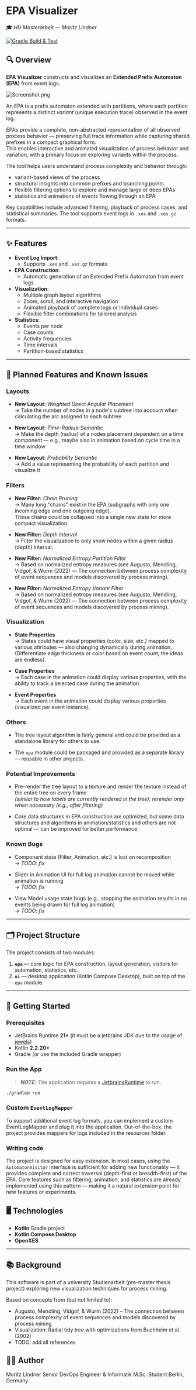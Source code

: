 # EPA Visualizer

🎓 _HU Masterarbeit — Moritz Lindner_

[![Gradle Build & Test](https://github.com/linde9821/epa-visualizer/actions/workflows/gradle.yml/badge.svg?branch=main)](https://github.com/linde9821/epa-visualizer/actions/workflows/gradle.yml)

## 🔍 Overview

**EPA Visualizer** constructs and visualizes an **Extended Prefix Automaton (EPA)** from event logs.

![Screenshot.png](images/Screenshot.png)

An EPA is a prefix automaton extended with partitions, where each partition represents a distinct *variant* (unique
execution trace) observed in the event log.

EPAs provide a complete, non-abstracted representation of all observed process behavior — preserving full trace
information while capturing shared prefixes in a compact graphical form.  
This enables interactive and animated visualization of process behavior and variation, with a primary focus on exploring
variants within the process.

The tool helps users understand process complexity and behavior through:

- variant-based views of the process
- structural insights into common prefixes and branching points
- flexible filtering options to explore and manage large or deep EPAs
- statistics and animations of events flowing through an EPA

Key capabilities include advanced filtering, playback of process cases, and statistical summaries. The tool supports
event logs in `.xes` and `.xes.gz` formats.

---

## ✨ Features

- **Event Log Import**:
    - Supports `.xes` and `.xes.gz` formats
- **EPA Construction**:
    - Automatic generation of an Extended Prefix Automaton from event logs
- **Visualization**:
    - Multiple graph layout algorithms
    - Zoom, scroll, and interactive navigation
    - Animated playback of complete logs or individual cases
    - Flexible filter combinations for tailored analysis
- **Statistics**:
    - Events per node
    - Case counts
    - Activity frequencies
    - Time intervals
    - Partition-based statistics

---

## 📝 Planned Features and Known Issues

### Layouts

- **New Layout:** *Weighted Direct Angular Placement*  
  → Take the number of nodes in a node's subtree into account when calculating the arc assigned to each subtree

- **New Layout:** *Time-Radius-Semantic*  
  → Make the depth (radius) of a nodes placement dependent on a time component — e.g., maybe also in animation based on
  cycle time in a time window

- **New Layout:** *Probability Semantic*  
  → Add a value representing the probability of each partition and visualize it

### Filters

- **New Filter:** *Chain Pruning*  
  → Many long "chains" exist in the EPA (subgraphs with only one incoming edge and one outgoing edge).  
  These chains could be collapsed into a single new state for more compact visualization.

- **New Filter:** *Depth Interval*  
  → Filter the visualization to only show nodes within a given radius (depth) interval.

- **New Filter:** *Normalized Entropy Partition Filter*  
  → Based on normalized entropy measures (see Augusto, Mendling, Vidgof, & Wurm (2022) — The connection between process
  complexity of event sequences and models discovered by process mining).

- **New Filter:** *Normalized Entropy Variant Filter*  
  → Based on normalized entropy measures (see Augusto, Mendling, Vidgof, & Wurm (2022) — The connection between process
  complexity of event sequences and models discovered by process mining).

### Visualization

- **State Properties**  
  → States could have visual properties (color, size, etc.) mapped to various attributes — also changing dynamically
  during animation.
  (Differentiate edge thickness or color based on event count, the ideas are endless)

- **Case Properties**  
  → Each case in the animation could display various properties, with the ability to track a selected case during the
  animation.

- **Event Properties**  
  → Each event in the animation could display various properties (visualized per event instance).

### Others

- The tree layout algorithm is fairly general and could be provided as a standalone library for others to use.

- The `epa` module could be packaged and provided as a separate library — reusable in other projects.

### Potential Improvements

- Pre-render the tree layout to a texture and render the texture instead of the entire tree on every frame  
  _(similar to how labels are currently rendered in the tree); rerender only when necessary (e.g., after filtering)_

- Core data structures in EPA construction are optimized, but some data structures and algorithms in
  animation/statistics
  and others are not optimal — can be improved for better performance

### Known Bugs

- Component state (Filter, Animation, etc.) is lost on recomposition  
  → _TODO: fix_

- Slider in Animation UI for full log animation cannot be moved while animation is running  
  → _TODO: fix_

- View Model usage state bugs (e.g., stopping the animation results in no events being drawn for full log animation)  
  → _TODO: fix_

---

## 🗂️ Project Structure

The project consists of two modules:

1. **`epa`** — core logic for EPA construction, layout generation, visitors for automation, statistics, etc.
2. **`ui`** — desktop application (Kotlin Compose Desktop), built on top of the `epa` module.

---

## 🚀 Getting Started

### Prerequisites

- JetBrains Runtime **21+** (it must be a jetbrains JDK due to the usage
  of [jewels](https://github.com/JetBrains/intellij-community/tree/master/platform/jewel))
- Kotlin **2.2.20+**
- Gradle (or use the included Gradle wrapper)

### Run the App

> **_NOTE:_**  The application requires a [JetbrainsRuntime](https://github.com/JetBrains/JetBrainsRuntime) to run.

```bash
./gradlew run
```

### Custom `EventLogMapper`

To support additional event log formats, you can implement a custom EventLogMapper and plug it into the application.
Out-of-the-box, the project provides mappers for logs included in the resources folder.

### Writing code

The project is designed for easy extension.
In most cases, using the `AutomatonVisitor` interface is sufficient for adding new functionality — it provides complete
and correct traversal (depth-first or breadth-first) of the EPA.
Core features such as filtering, animation, and statistics are already implemented using this pattern — making it a
natural extension point for new features or experiments.

## 🖥️ Technologies

- **Kotlin** Gradle project
- **Kotlin Compose Desktop**
- **OpenXES**

---

## 📚 Background

This software is part of a university Studienarbeit (pre-master thesis project) exploring new visualization techniques
for process mining.

Based on concepts from (but not limited to):

- Augusto, Mendling, Vidgof, & Wurm (2022) – The connection between process complexity of event sequences and models
  discovered by process mining
- Visualization: Radial tidy tree with optimizations from Buchheim et al. (2002)
- TODO: add all references

## 🙋‍♂️ Author

Moritz Lindner
Senior DevOps Engineer & Informatik M.Sc. Student
Berlin, Germany
